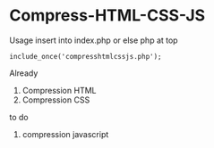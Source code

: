 # Compress-HTML-CSS-JS
Usage
insert into index.php or else php at top
~~~~~~~~~~~~~~~~~~~~~~~~~~~~~~~~~~~~~~~~
include_once('compresshtmlcssjs.php');
~~~~~~~~~~~~~~~~~~~~~~~~~~~~~~~~~~~~~~~~

Already
1) Compression HTML
2) Compression CSS


to do 
1) compression javascript
